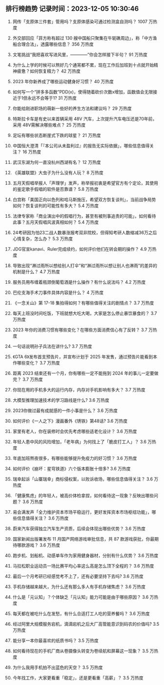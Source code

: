 
## 排行榜趋势 记录时间：2023-12-05 10:30:46
  
  1. 网传「支原体三件套」管用吗？支原体感染可通过检测盒自测吗？ 1007 万热度
    
  2. 外交部回应「菲方称有超过 130 艘中国船只聚集在牛轭礁周边」，称「中方渔船合理合法」，透露哪些信息？ 356 万热度
    
  3. 文笔挑战“我把喜欢写进风里，————”你会怎样接下半句？ 91 万热度
    
  4. 为什么上学的时候可以熬好几个通宵都不累，现在工作后加班到十点就开始精神疲惫？如何恢复精力？ 42 万热度
    
  5. 2023 年你新养成了哪些运动健身好习惯？ 40 万热度
    
  6. 如何写一个“拼多多函数”PDD(x)，使得随着砍价次数x增加，函数值会无限接近于1但永远不会等于1? 31 万热度
    
  7. 你能给刚进职场的萌新一些好的养生方法和建议吗？ 29 万热度
    
  8. 特斯拉卡车是有史以来首辆采用 48V 汽车，上次提升汽车电压还是70年前，采用 48V需解决哪些难点？ 25 万热度
    
  9. 足坛有哪些状态断崖式下跌的球星？ 21 万热度
    
  10. 中国恒大澄清「『本公司从未盈利过』的报告无实际依据」，哪些信息值得关注？ 16 万热度
    
  11. 武汉东湖为何一直没杭州西湖有名？ 12 万热度
    
  12. 《英雄联盟》大虫子为什么没有人玩？ 8 万热度
    
  13. 五月天假唱举报人「声理学」发声，称举报初衷是希望官方有个定论，其使用的鉴定歌手假唱的软件是否靠谱？ 5.8 万热度
    
  14. 白宫称「美国正向以色列和哈马斯施压，希望双方恢复谈判」，当前战争局势如何？恢复谈判的可能性有多大？ 5.4 万热度
    
  15. 法律专家称「商业演出中的假唱行为，甚至有被刑事追责的可能」，如何看待此事？五月天假唱风波真相如何？ 5.4 万热度
    
  16. 24考研因为怕23二战人数暴涨报考双非院校，但得知考研人数缩减36万之后心情复杂，怎么办？ 5.3 万热度
    
  17. JDG官宣kanavi、Ruler完成续约，如何评价他们在转会期的操作？ 4.9 万热度
    
  18. 导致出现“淋过雨所以想给别人打伞”和“淋过雨所以想让别人也淋雨”的差异的机制是什么？ 4.7 万热度
    
  19. 服务员用布缠着瓶颈倒葡萄酒是什么操作？有什么说法吗？ 4.2 万热度
    
  20. 巴伦支海手术刀事件具体内容是什么？ 4 万热度
    
  21. 《一念关山》第 17-18 集拍得如何？有哪些值得关注的剧情点？ 3.7 万热度
    
  22. 每天上班没时间吃饭，下班就想大吃大喝，大家是怎么停止暴饮暴食的？ 3.7 万热度
    
  23. 2023 年你的消费习惯有哪些变化？在哪些方面消费信心有了反转？ 3.7 万热度
    
  24. 一句话说明孙子兵法在讲什么? 3.7 万热度
    
  25. 《GTA 6》发布首支预告片，并宣布计划于 2025 年发售，通过预告片能看到本作哪些变化？ 3.7 万热度
    
  26. 距离 2023 结束还有一个月，你有哪些一定不能拖到 2024 年的事儿一定要做完？ 3.7 万热度
    
  27. 你现在用的手机多大的运行内存，内存对手机影响有多大？ 3.7 万热度
    
  28. 大模型推理加速技术的学习路线是什么? 3.6 万热度
    
  29. 2023你做过最有成就感的一件小事是什么？ 3.6 万热度
    
  30. 如何评价《一人之下》漫画番外《锈铁》第48话? 3.6 万热度
    
  31. 家里有老人，你在装修时会优先考虑哪些适老化设计？ 3.6 万热度
    
  32. 年轻人患中风的风险增加，「老年病」为何找上了「脆皮打工人」？ 3.6 万热度
    
  33. 年底加班熬夜很多，有哪些能够提升免疫力的好习惯？ 3.6 万热度
    
  34. 如何评价《崩坏：星穹铁道》六个版本膨胀十倍多? 3.6 万热度
    
  35. 瑞幸起诉「山寨瑞幸」商标侵权案，以败诉收场，哪些信息值得关注？ 3.6 万热度
    
  36. 「健康焦虑」的年轻人，被高价体检拿捏，如何看待这一现象？反映出哪些问题？ 3.6 万热度
    
  37. 易会满发声「全力维护资本市场平稳运行，更好发挥资本市场枢纽功能」，哪些信息值得关注？ 3.6 万热度
    
  38. 蔚来汽车获得独立汽车生产资质，后续会体现出哪些优势？ 3.6 万热度
    
  39. 国家新闻出版署发布 11 月国产网络游戏审批信息，共 87 款游戏获批，你最期待哪款游戏？ 3.6 万热度
    
  40. 跑步机、划船机、动感单车作为家用健身器材，分别有什么优势？ 3.6 万热度
    
  41. 马拉松职业运动员一场比赛平均心率这么高是怎么顶下全程的？ 3.6 万热度
    
  42. 最后一个月考研已经感觉考不上了，还有必要坚持下去吗? 3.6 万热度
    
  43. 手机存储越来越大，为什么还有那么多人有手机存储焦虑？ 3.6 万热度
    
  44. 什么是「元认知」？个体缺乏「元认知」能力可能是由于哪些原因？ 3.6 万热度
    
  45. 每天都在被吃什么在发愁，有什么合适打工人吃的营养餐吗？ 3.6 万热度
    
  46. 经过阿里大规模服务宕机，滴滴宕机之后大厂高管能意识到码农的价值吗? 3.5 万热度
    
  47. 能分享一本你最喜欢的纸质书吗？ 3.5 万热度
    
  48. 如何看待现在的手机厂商从卷摄像头转变为卷续航和屏幕这一现象？ 3.5 万热度
    
  49. 为什么我用手机拍不出蓝色的天空？ 3.5 万热度
    
  50. 今年找工作，大家更看重「稳定」，还是更看重「高薪」？ 3.5 万热度
    